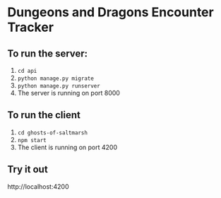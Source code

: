 # Dungeons and Dragons Encounter Tracker

## To run the server:
1. `cd api`
2. `python manage.py migrate`
3. `python manage.py runserver`
4. The server is running on port 8000

## To run the client
1. `cd ghosts-of-saltmarsh`
2. `npm start`
3. The client is running on port 4200

## Try it out
http://localhost:4200
